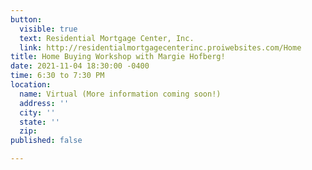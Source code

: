```yaml
---
button:
  visible: true
  text: Residential Mortgage Center, Inc.
  link: http://residentialmortgagecenterinc.proiwebsites.com/Home
title: Home Buying Workshop with Margie Hofberg!
date: 2021-11-04 18:30:00 -0400
time: 6:30 to 7:30 PM
location:
  name: Virtual (More information coming soon!)
  address: ''
  city: ''
  state: ''
  zip: 
published: false

---
```

